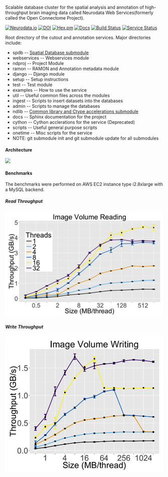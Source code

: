 Scalable database cluster for the spatial analysis and annotation of high-throughput brain imaging data called Neurodata Web Services(formerly called the Open Connectome Project).

[![Neurodata.io](https://img.shields.io/badge/Visit-neurodata.io-ff69b4.svg)](http://neurodata.io/)
[![DOI](https://zenodo.org/badge/doi/10.5281/zenodo.19972.svg)](http://dx.doi.org/10.5281/zenodo.19972)
[![Hex.pm](https://img.shields.io/hexpm/l/plug.svg)](http://www.apache.org/licenses/LICENSE-2.0.html)
[![Docs](https://img.shields.io/badge/Docs-latest-brightgreen.svg)](http://docs.neurodata.io/ndstore/)
[![Build Status](https://travis-ci.org/neurodata/ndstore.svg?branch=microns)](https://travis-ci.org/neurodata/ndstore)
[![Service Status](https://img.shields.io/badge/service-status-lightgrey.svg)](http://neurodata.statuspage.io/)

Root directory of the cutout and annotation services.
Major directories include:

  * spdb -- [Spatial Database submodule](https://github.com/neurodata/spdb)
  * webservices -- Webservices module
  * ndproj -- Project Module
  * ramon -- RAMON and Annotation metadata module
  * django -- Django module
  * setup -- Setup instructions
  * test -- Test module
  * examples -- How to use the service
  * util -- Useful common files across the modules
  * ingest -- Scripts to insert datasets into the databases
  * admin -- Scripts to manage the databases
  * ndlib -- [Common library and Ctype accelerations submodule](https://github.com/neurodata/ndlib)
  * docs -- Sphinx documentation for the project
  * cython -- Cython acclerations for the service (Deprecated)
  * scripts -- Useful general purpose scripts
  * onetime -- Misc scripts for the service
  * NOTE: git submodule init and git submodule update for all submodules

#### Architecture

![](./docs/images/neurodata_cluster.png)

#### Benchmarks

The benchmarks were performed on AWS EC2 instance type i2.8xlarge with a MySQL backend.

##### Read Throughput

![](./docs/images/neurodata_read_throughput.png)

##### Write Throughput

![](./docs/images/neurodata_write_throughput.png)
